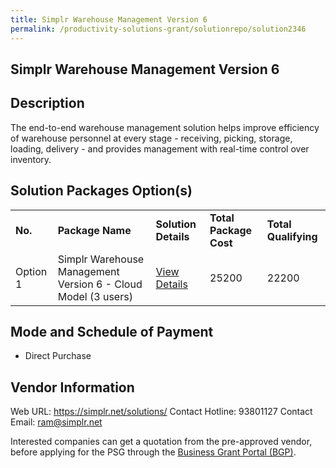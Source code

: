 ```yaml
---
title: Simplr Warehouse Management Version 6
permalink: /productivity-solutions-grant/solutionrepo/solution2346
---
```


## Simplr Warehouse Management Version 6

## Description

The end-to-end warehouse management solution helps improve efficiency of warehouse personnel at every stage - receiving, picking, storage, loading, delivery - and provides management with real-time control over inventory.

## Solution Packages Option(s)

<table>
<tr>
<td><b>No.</b></td>
<td><b>Package Name</b></td>
<td><b>Solution Details</b></td>
<td><b>Total Package Cost</b></td>
<td><b>Total Qualifying</b></td>
</tr>
<tr>
<td>Option 1</td>
<td>Simplr Warehouse Management Version 6 - Cloud Model (3 users)</td>
<td><a href='https://www.gobusiness.gov.sg/images/psg/SIMPLR_20200732_Desensitised_Annex_3_Part_1.pdf'>View Details</a></td>
<td>25200</td>
<td>22200</td>
</tr>
</table>

## Mode and Schedule of Payment

 - Direct Purchase

## Vendor Information

 Web URL: https://simplr.net/solutions/ 
Contact Hotline: 93801127 
Contact Email: ram@simplr.net 


Interested companies can get a quotation from the pre-approved vendor, before applying for the PSG through the <a href='https://www.businessgrants.gov.sg/'>Business Grant Portal (BGP)</a>.
<script src="/jquery/resize-tables.js"></script>
